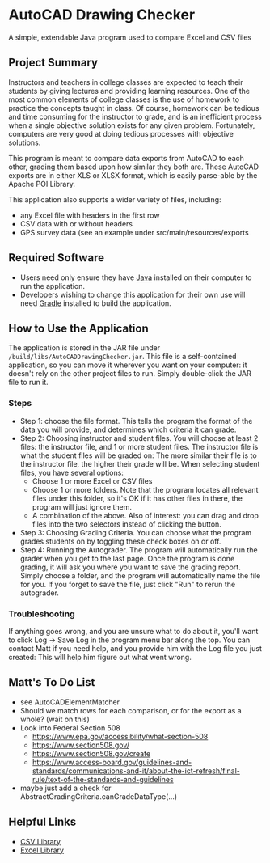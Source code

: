 # AutoCAD Drawing Checker
A simple, extendable Java program used to compare Excel and CSV files

## Project Summary
Instructors and teachers in college classes are expected to teach their students by giving lectures and providing learning resources.
One of the most common elements of college classes is the use of homework to practice the concepts taught in class.
Of course, homework can be tedious and time consuming for the instructor to grade, and is an inefficient process when a single objective solution exists for any given problem.
Fortunately, computers are very good at doing tedious processes with objective solutions.

This program is meant to compare data exports from AutoCAD to each other, grading them based upon how similar they both are.
These AutoCAD exports are in either XLS or XLSX format, which is easily parse-able by the Apache POI Library.

This application also supports a wider variety of files, including:
* any Excel file with headers in the first row
* CSV data with or without headers
* GPS survey data (see an example under src/main/resources/exports

## Required Software
* Users need only ensure they have [Java](https://java.com/en/) installed on their computer to run the application.
* Developers wishing to change this application for their own use will need [Gradle](https://gradle.org/) installed to build the application.

## How to Use the Application
The application is stored in the JAR file under ```/build/libs/AutoCADDrawingChecker.jar```.
This file is a self-contained application, so you can move it wherever you want on your computer:
it doesn't rely on the other project files to run. Simply double-click the JAR file to run it.

### Steps
* Step 1: choose the file format. This tells the program the format of the data you will provide, and determines which criteria it can grade.
* Step 2: Choosing instructor and student files. You will choose at least 2 files: 
the instructor file, and 1 or more student files. The instructor file is what the student files will be graded on: 
The more similar their file is to the instructor file, the higher their grade will be. When selecting student files, you have several options:
    * Choose 1 or more Excel or CSV files
    * Choose 1 or more folders. Note that the program locates all relevant files under this folder, so it's OK if it has other files in there, the program will just ignore them.
    * A combination of the above.
Also of interest: you can drag and drop files into the two selectors instead of clicking the button.
* Step 3: Choosing Grading Criteria. You can choose what the program grades students on by toggling these check boxes on or off.
* Step 4: Running the Autograder. The program will automatically run the grader when you get to the last page.
Once the program is done grading, it will ask you where you want to save the grading report. 
Simply choose a folder, and the program will automatically name the file for you.
If you forget to save the file, just click "Run" to rerun the autograder.

### Troubleshooting
If anything goes wrong, and you are unsure what to do about it, you'll want to click Log -> Save Log in the program menu bar along the top.
You can contact Matt if you need help, and you provide him with the Log file you just created: This will help him figure out what went wrong.

## Matt's To Do List
* see AutoCADElementMatcher
* Should we match rows for each comparison, or for the export as a whole? (wait on this)
* Look into Federal Section 508
    * https://www.epa.gov/accessibility/what-section-508
    * https://www.section508.gov/
    * https://www.section508.gov/create
    * https://www.access-board.gov/guidelines-and-standards/communications-and-it/about-the-ict-refresh/final-rule/text-of-the-standards-and-guidelines
* maybe just add a check for AbstractGradingCriteria.canGradeDataType(...)

## Helpful Links
* [CSV Library](https://javadoc.io/doc/org.apache.commons/commons-csv/latest/index.html)
* [Excel Library](https://poi.apache.org/apidocs/4.1/)